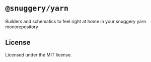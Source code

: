 # `@snuggery/yarn`

Builders and schematics to feel right at home in your snuggery yarn monorepository

## License

Licensed under the MIT license.
